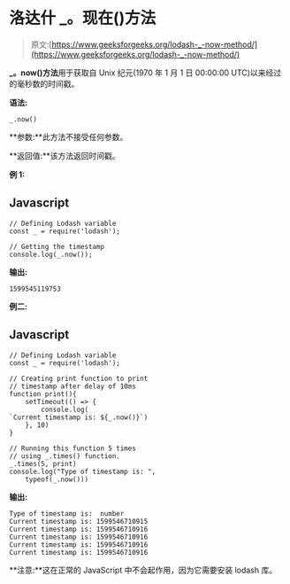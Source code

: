 # 洛达什 _。现在()方法

> 原文:[https://www.geeksforgeeks.org/lodash-_-now-method/](https://www.geeksforgeeks.org/lodash-_-now-method/)

**_。now()方法**用于获取自 Unix 纪元(1970 年 1 月 1 日 00:00:00 UTC)以来经过的毫秒数的时间戳。

**语法:**

```
_.now()
```

**参数:**此方法不接受任何参数。

**返回值:**该方法返回时间戳。

**例 1:**

## Javascript

```
// Defining Lodash variable
const _ = require('lodash');

// Getting the timestamp
console.log(_.now());
```

**输出:**

```
1599545119753

```

**例二:**

## Javascript

```
// Defining Lodash variable
const _ = require('lodash');

// Creating print function to print
// timestamp after delay of 10ms 
function print(){ 
    setTimeout(() => { 
        console.log(
`Current timestamp is: ${_.now()}`) 
    }, 10) 
} 

// Running this function 5 times
// using _.times() function. 
_.times(5, print) 
console.log("Type of timestamp is: ", 
    typeof(_.now())) 
```

**输出:**

```
Type of timestamp is:  number
Current timestamp is: 1599546710915
Current timestamp is: 1599546710916
Current timestamp is: 1599546710916
Current timestamp is: 1599546710916
Current timestamp is: 1599546710916

```

**注意:**这在正常的 JavaScript 中不会起作用，因为它需要安装 lodash 库。
